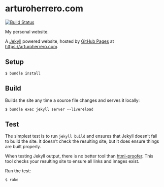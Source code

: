 # arturoherrero.com

[![Build Status](https://github.com/arturoherrero/arturoherrero.com/workflows/build/badge.svg?branch=master)](https://github.com/arturoherrero/arturoherrero.com/actions)

My personal website.

A [Jekyll][1] powered website, hosted by [GitHub Pages][2] at https://arturoherrero.com.


## Setup

    $ bundle install


## Build

Builds the site any time a source file changes and serves it locally:

    $ bundle exec jekyll server --livereload


## Test

The simplest test is to run `jekyll build` and ensures that Jekyll doesn’t
fail to build the site. It doesn’t check the resulting site, but it does ensure
things are built properly.

When testing Jekyll output, there is no better tool than [html-proofer][3].
This tool checks your resulting site to ensure all links and images exist.

Run the test:

    $ rake


[1]: https://jekyllrb.com/
[2]: https://pages.github.com/
[3]: https://github.com/gjtorikian/html-proofer
